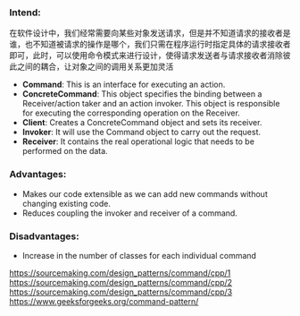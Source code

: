### Intend:
在软件设计中，我们经常需要向某些对象发送请求，但是并不知道请求的接收者是谁，也不知道被请求的操作是哪个，我们只需在程序运行时指定具体的请求接收者即可，此时，可以使用命令模式来进行设计，使得请求发送者与请求接收者消除彼此之间的耦合，让对象之间的调用关系更加灵活

* **Command**: This is an interface for executing an action.
* **ConcreteCommand**: This object specifies the binding between a Receiver/action taker and an action invoker. This object is responsible for executing the corresponding operation on the Receiver.
* **Client**: Creates a ConcreteCommand object and sets its receiver.
* **Invoker**: It will use the Command object to carry out the request.
* **Receiver**: It contains the real operational logic that needs to be performed on the data.

### Advantages:

* Makes our code extensible as we can add new commands without changing existing code.
* Reduces coupling the invoker and receiver of a command.
### Disadvantages:

* Increase in the number of classes for each individual command


https://sourcemaking.com/design_patterns/command/cpp/1    
https://sourcemaking.com/design_patterns/command/cpp/2    
https://sourcemaking.com/design_patterns/command/cpp/3    
https://www.geeksforgeeks.org/command-pattern/   
